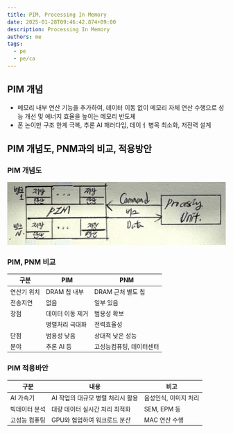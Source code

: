 ```yaml
---
title: PIM, Processing In Memory
date: 2025-01-28T09:46:42.874+09:00
description: Processing In Memory
authors: me
tags:
  - pe
  - pe/ca
---
```


## PIM 개념

- 메모리 내부 연산 기능을 추가하여, 데이터 이동 없이 메모리 자체 연산 수행으로 성능 개선 및 에너지 효율을 높이는 메모리 반도체
- 폰 논이만 구조 한계 극복, 추론 AI 패러다임, 데이ㅓ 병목 최소화, 저전력 설계

## PIM 개념도, PNM과의 비교, 적용방안

### PIM 개념도

![pim](./assets/pim.jpg)

### PIM, PNM 비교

| 구분 | PIM | PNM |
| --- | --- | --- |
| 연산기 위치 | DRAM 칩 내부 | DRAM 근처 별도 칩 |
| 전송지연 | 없음 | 일부 있음 |
| 장점 | 데이터 이동 제거 | 범용성 확보 |
| | 병렬처리 극대화 | 전력효율성 |
| 단점 | 범용성 낮음 | 상대적 낮은 성능 |
| 분야 | 추론 AI 등 | 고성능컴퓨팅, 데이터센터 |

### PIM 적용바안

| 구분 | 내용 | 비고 |
| --- | --- | --- |
| AI 가속기 | AI 작업의 대규모 병렬 처리시 활용 | 음성인식, 이미지 처리 |
| 빅데이터 분석 | 대량 데이터 실시간 처리 최적화 | SEM, EPM 등 |
| 고성능 컴퓨팅 | GPU와 협업하여 워크로드 분산 | MAC 연산 수행 |
